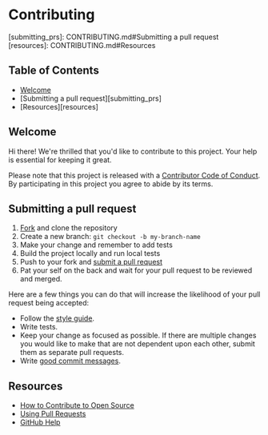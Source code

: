 # Contributing


<!-- Replace any <repo> you find with the repository's name -->


<!-- Referenced links -->

[fork]: https://github.com/efficiency-org/<repo>/fork
[pr]: https://github.com/efficiency-org/<repo>/compare
[style]: STYLEGUIDE
[code-of-conduct]: CODE_OF_CONDUCT.md
[enforcement-policy]: ENFORCEMENT_POLICY.md
[reporting]: REPORTING.md
[representation]: REPRESENTATION.md

<!-- TOC (Table of Contents) jumps -->

[welcome]: CONTRIBUTING.md#Welcome
[submitting_prs]: CONTRIBUTING.md#Submitting a pull request
[resources]: CONTRIBUTING.md#Resources


## Table of Contents

- [Welcome][welcome]
- [Submitting a pull request][submitting_prs]
- [Resources][resources]


## Welcome

Hi there! We're thrilled that you'd like to contribute to this project. Your help is essential for keeping it great.

Please note that this project is released with a [Contributor Code of Conduct][code-of-conduct]. By participating in this project you agree to abide by its terms.

## Submitting a pull request

1. [Fork][fork] and clone the repository
1. Create a new branch: `git checkout -b my-branch-name`
1. Make your change and remember to add tests
1. Build the project locally and run local tests
1. Push to your fork and [submit a pull request][pr]
1. Pat your self on the back and wait for your pull request to be reviewed and merged.

Here are a few things you can do that will increase the likelihood of your pull request being accepted:

- Follow the [style guide][style].
- Write tests.
- Keep your change as focused as possible. If there are multiple changes you would like to make that are not dependent upon each other, submit them as separate pull requests.
- Write [good commit messages](http://tbaggery.com/2008/04/19/a-note-about-git-commit-messages.html).

## Resources

- [How to Contribute to Open Source](https://opensource.guide/how-to-contribute/)
- [Using Pull Requests](https://help.github.com/articles/about-pull-requests/)
- [GitHub Help](https://help.github.com)
